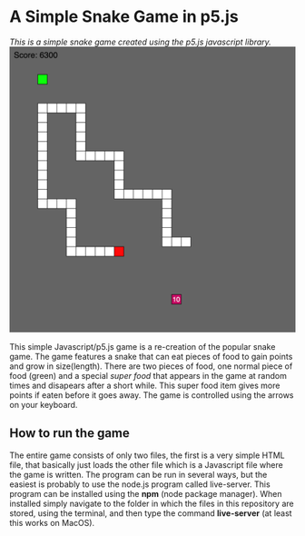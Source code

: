 # A Simple Snake Game in p5.js
*This is a simple snake game created using the p5.js javascript library.*
![Snake Game](snake_gameplay.png)




This simple Javascript/p5.js game is a re-creation of the popular snake game. The game features a snake that can eat pieces of food to gain points and grow in size(length). There are two pieces of food, one normal piece of food (green) and a special *super food* that appears in the game at random times and disapears after a short while. This super food item gives more points if eaten before it goes away. The game is controlled using the arrows on your keyboard.

## How to run the game
The entire game consists of only two files, the first is a very simple HTML file, that basically just loads the other file which is a Javascript file where the game is written. The program can be run in several ways, but the easiest is probably to use the node.js program called live-server. This program can be installed using the **npm** (node package manager). When installed simply navigate to the folder in which the files in this repository are stored, using the terminal, and then type the command **live-server** (at least this works on MacOS).


